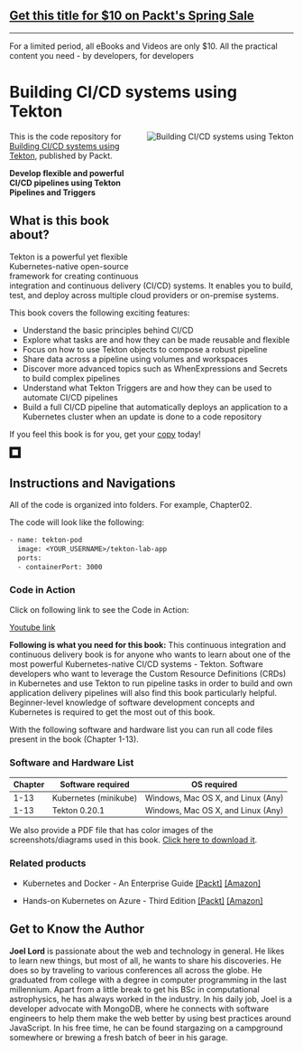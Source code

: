 ## [Get this title for $10 on Packt's Spring Sale](https://www.packt.com/B17154?utm_source=github&utm_medium=packt-github-repo&utm_campaign=spring_10_dollar_2022)
-----
For a limited period, all eBooks and Videos are only $10. All the practical content you need \- by developers, for developers

# Building CI/CD systems using Tekton

<a href="https://www.packtpub.com/product/building-ci-cd-systems-using-tekton/9781801078214?utm_source=github&utm_medium=repository&utm_campaign=9781801078214"><img src="https://static.packt-cdn.com/products/9781801078214/cover/smaller" alt="Building CI/CD systems using Tekton" height="256px" align="right"></a>

This is the code repository for [Building CI/CD systems using Tekton](https://www.packtpub.com/product/building-ci-cd-systems-using-tekton/9781801078214?utm_source=github&utm_medium=repository&utm_campaign=9781801078214), published by Packt.

**Develop flexible and powerful CI/CD pipelines using Tekton Pipelines and Triggers**

## What is this book about?
Tekton is a powerful yet flexible Kubernetes-native open-source framework for creating continuous integration and continuous delivery (CI/CD) systems. It enables you to build, test, and deploy across multiple cloud providers or on-premise systems. 

This book covers the following exciting features:
* Understand the basic principles behind CI/CD
* Explore what tasks are and how they can be made reusable and flexible
* Focus on how to use Tekton objects to compose a robust pipeline
* Share data across a pipeline using volumes and workspaces
* Discover more advanced topics such as WhenExpressions and Secrets to build complex pipelines
* Understand what Tekton Triggers are and how they can be used to automate CI/CD pipelines
* Build a full CI/CD pipeline that automatically deploys an application to a Kubernetes cluster when an update is done to a code repository

If you feel this book is for you, get your [copy](https://www.amazon.com/dp/1801078211) today!

<a href="https://www.packtpub.com/?utm_source=github&utm_medium=banner&utm_campaign=GitHubBanner"><img src="https://raw.githubusercontent.com/PacktPublishing/GitHub/master/GitHub.png" 
alt="https://www.packtpub.com/" border="5" /></a>

## Instructions and Navigations
All of the code is organized into folders. For example, Chapter02.

The code will look like the following:
```
- name: tekton-pod 
  image: <YOUR_USERNAME>/tekton-lab-app        
  ports:        
  - containerPort: 3000
```

### Code in Action
Click on following link to see the Code in Action:

[Youtube link](https://bit.ly/2VmDYy0)


**Following is what you need for this book:**
This continuous integration and continuous delivery book is for anyone who wants to learn about one of the most powerful Kubernetes-native CI/CD systems - Tekton. Software developers who want to leverage the Custom Resource Definitions (CRDs) in Kubernetes and use Tekton to run pipeline tasks in order to build and own application delivery pipelines will also find this book particularly helpful. Beginner-level knowledge of software development concepts and Kubernetes is required to get the most out of this book.

With the following software and hardware list you can run all code files present in the book (Chapter 1-13).
### Software and Hardware List
| Chapter | Software required | OS required |
| -------- | ------------------------------------ | ----------------------------------- |
| 1-13 | Kubernetes (minikube) | Windows, Mac OS X, and Linux (Any) |
| 1-13 | Tekton 0.20.1 | Windows, Mac OS X, and Linux (Any) |


We also provide a PDF file that has color images of the screenshots/diagrams used in this book. [Click here to download it](http://www.packtpub.com/sites/default/files/downloads/9781801078214_ColorImages.pdf).

### Related products
* Kubernetes and Docker - An Enterprise Guide [[Packt]](https://www.packtpub.com/product/kubernetes-and-docker-an-enterprise-guide/9781839213403?utm_source=github&utm_medium=repository&utm_campaign=9781839213403) [[Amazon]](https://www.amazon.com/dp/183921340X)

* Hands-on Kubernetes on Azure - Third Edition [[Packt]](https://www.packtpub.com/product/hands-on-kubernetes-on-azure-third-edition/9781801079945?utm_source=github&utm_medium=repository&utm_campaign=9781801079945) [[Amazon]](https://www.amazon.com/dp/1801079943)


## Get to Know the Author
**Joel Lord**
is passionate about the web and technology in general. He likes to learn new things, but most of all, he wants to share his discoveries. He does so by traveling to various conferences all across the globe. He graduated from college with a degree in computer programming in the last millennium. Apart from a little break to get his BSc in computational astrophysics, he has always worked in the industry. In his daily job, Joel is a developer advocate with MongoDB, where he connects with software engineers to help them make the web better by using best practices around JavaScript. In his free time, he can be found stargazing on a campground somewhere or brewing a fresh batch of beer in his garage.


